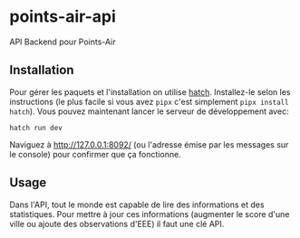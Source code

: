 # points-air-api
API Backend pour Points-Air

## Installation

Pour gérer les paquets et l'installation on utilise
[hatch](https://hatch.pypa.io/latest/).  Installez-le selon les
instructions (le plus facile si vous avez `pipx` c'est simplement
`pipx install hatch`).  Vous pouvez maintenant lancer le serveur de
développement avec:

    hatch run dev

Naviguez à http://127.0.0.1:8092/ (ou l'adresse émise par les messages
sur le console) pour confirmer que ça fonctionne.

## Usage

Dans l'API, tout le monde est capable de lire des informations et des
statistiques.  Pour mettre à jour ces informations (augmenter le score
d'une ville ou ajoute des observations d'EEE) il faut une clé API.

